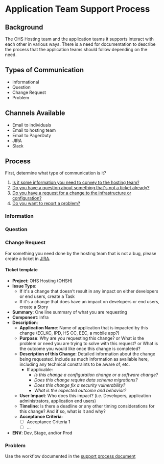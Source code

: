 # Application Team Support Process

## Background
The OHS Hosting team and the application teams it supports interact with each other in various ways. There is a need for documentation to describe the process that the application teams should follow depending on the need.

## Types of Communication
* Informational
* Question
* Change Request
* Problem

## Channels Available
* Email to individuals
* Email to hosting team
* Email to PagerDuty
* JIRA
* Slack

## Process
First, determine what type of communication is it?
1. [Is it some information you need to convey to the hosting team?](#information)
1. [Do you have a question about something that's not a ticket already?](#question)
1. [Do you have a request for a change to the infrastructure or configuration?](#change-request)
1. [Do you want to report a problem?](#problem)

### Information

### Question

### Change Request
For something you need done by the hosting team that is not a bug, please create a ticket in [JIRA](https://ocio-jira.acf.hhs.gov/secure/CreateIssue!default.jspa).

#### Ticket template
* **Project**: OHS Hosting (OHSH)
* **Issue Type**:
   * If it's a change that doesn't result in any impact on either developers or end users, create a Task
   * If it's a change that does have an impact on developers or end users, create a Story
* **Summary**: One line summary of what you are requesting
* **Component**: Infra
* **Description**:
   * **Application Name**: Name of application that is impacted by this change (ECLKC, IPD, HS CC, EEC, a mobile app?)
   * **Purpose**: Why are you requesting this change? or What is the problem or need you are trying to solve with this request? or What is the outcome you would like once this change is completed?
   * **Description of this Change**: Detailed information about the change being requested. Include as much information as available here, including any technical constraints to be aware of, etc.
      * If applicable:
         * _Is this change a configuration change or a software change?_
         * _Does this change require data schema migrations?_
         * _Does this change fix a security vulnerability?_
         * _What is the expected outcome and behavior?_
   * **User Impact**: Who does this impact? (i.e. Developers, application administrators, application end users)
   * **Timeline**: Is there a deadline or any other timing considerations for this change? And if so, what is it and why?
   * **Acceptance Criteria**:
      - [ ] Acceptance Criteria 1
      - [ ] ...
* **ENV**: Dev, Stage, and/or Prod

### Problem
Use the workflow documented in the [support process document](https://github.com/OHS-Hosting-Infrastructure/infrastructure/blob/4e98bf8f9767f57cc2dcbfdef29d285634d77c56/docs/how-we-work/support-process.md#reporting-an-issue)

